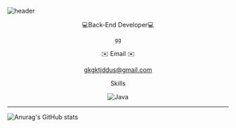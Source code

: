 ![header](https://capsule-render.vercel.app/api?type=Waving&color=auto&height=300&section=header&text=Welcome&fontSize=80&fontAlignY=42&desc=SungYeon's%20Github%20Profile&descAlign=60&descSize=20&descAlignY=57)



<div align=center>
💻Back-End Developer💻
  <br>
  
```  
gg

```
✉️ Email ✉️

gkgktjddus@gmail.com

Skills

<img alt="Java" src ="https://img.shields.io/badge/Java-007396.svg?&style=for-the-badge&logo=Java&logoColor=White"/>
</div>

---

![Anurag's GitHub stats](https://github-readme-stats.vercel.app/api?username=lunachild2&show_icons=true&theme=radical)
<!--
**lunachild2/lunachild2** is a ✨ _special_ ✨ repository because its `README.md` (this file) appears on your GitHub profile.

Here are some ideas to get you started:

- 🔭 I’m currently working on ...
- 🌱 I’m currently learning ...
- 👯 I’m looking to collaborate on ...
- 🤔 I’m looking for help with ...
- 💬 Ask me about ...
- 📫 How to reach me: ...
- 😄 Pronouns: ...
- ⚡ Fun fact: ...
-->
